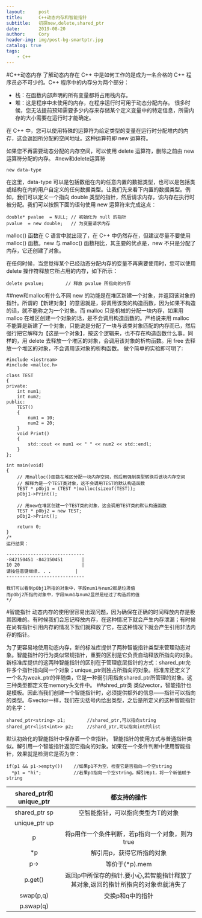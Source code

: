 ```yaml
---
layout:     post
title:      C++动态内存和智能指针
subtitle:   初探new,delete,shared_ptr
date:       2019-08-20
author:     Cory
header-img: img/post-bg-smartptr.jpg
catalog: true
tags:
    - C++
---
```

#C++动态内存
了解动态内存在 C++ 中是如何工作的是成为一名合格的 C++ 程序员必不可少的。C++ 程序中的内存分为两个部分：

- 栈：在函数内部声明的所有变量都将占用栈内存。
- 堆：这是程序中未使用的内存，在程序运行时可用于动态分配内存。
很多时候，您无法提前预知需要多少内存来存储某个定义变量中的特定信息，所需内存的大小需要在运行时才能确定。

在 C++ 中，您可以使用特殊的运算符为给定类型的变量在运行时分配堆内的内存，这会返回所分配的空间地址。这种运算符即 new 运算符。

如果您不再需要动态分配的内存空间，可以使用 delete 运算符，删除之前由 new 运算符分配的内存。
#new和delete运算符
```
new data-type
```
在这里，data-type 可以是包括数组在内的任意内置的数据类型，也可以是包括类或结构在内的用户自定义的任何数据类型。让我们先来看下内置的数据类型。例如，我们可以定义一个指向 double 类型的指针，然后请求内存，该内存在执行时被分配。我们可以按照下面的语句使用 new 运算符来完成这点：
```
double* pvalue  = NULL; // 初始化为 null 的指针
pvalue  = new double;   // 为变量请求内存
```
malloc() 函数在 C 语言中就出现了，在 C++ 中仍然存在，但建议尽量不要使用 malloc() 函数。new 与 malloc() 函数相比，其主要的优点是，new 不只是分配了内存，它还创建了对象。

在任何时候，当您觉得某个已经动态分配内存的变量不再需要使用时，您可以使用 delete 操作符释放它所占用的内存，如下所示：
```
delete pvalue;        // 释放 pvalue 所指向的内存
```
##new和malloc有什么不同
new 的功能是在堆区新建一个对象，并返回该对象的指针。所谓的【新建对象】的意思就是，将调用该类的构造函数，因为如果不构造的话，就不能称之为一个对象。而 malloc 只是机械的分配一块内存，如果用 mallco 在堆区创建一个对象的话，是不会调用构造函数的。严格说来用 malloc 不能算是新建了一个对象，只能说是分配了一块与该类对象匹配的内存而已，然后强行把它解释为【这是一个对象】，按这个逻辑来，也不存在构造函数什么事。同样的，用 delete 去释放一个堆区的对象，会调用该对象的析构函数。用 free 去释放一个堆区的对象，不会调用该对象的析构函数。
做个简单的实验即可明了:
```
#include <iostream>
#include <malloc.h>

class TEST
{
private:
    int num1;
    int num2;
public:
    TEST()
    {
        num1 = 10;
        num2 = 20;
    }
    void Print()
    {
        std::cout << num1 << " " << num2 << std::endl;
    }
};

int main(void)
{
    // 用malloc()函数在堆区分配一块内存空间，然后用强制类型转换将该块内存空间
    // 解释为是一个TEST类对象，这不会调用TEST的默认构造函数
    TEST * pObj1 = (TEST *)malloc(sizeof(TEST));
    pObj1->Print();

    // 用new在堆区创建一个TEST类的对象，这会调用TEST类的默认构造函数
    TEST * pObj2 = new TEST;
    pObj2->Print();

    return 0;
}
/*
运行结果：

-----------------------------
-842150451 -842150451       |
10 20                       |
请按任意键继续. . .         |
-----------------------------

我们可以看到pObj1所指的对象中，字段num1与num2都是垃圾值
而pObj2所指的对象中，字段num1与num2显然是经过了构造后的值
*/
```
#智能指针
动态内存的使用很容易出现问题，因为确保在正确的时间释放内存是极其困难的。有时候我们会忘记释放内存，在这种情况下就会产生内存泄漏；有时候在尚有指针引用内存的情况下我们就释放了它，在这种情况下就会产生引用非法内存的指针。

 为了更容易地使用动态内存，新的标准库提供了两种智能指针类型来管理动态对象。智能指针的行为类似常规指针，重要的区别是它负责自动释放所指向的对象。新标准库提供的这两种智能指针的区别在于管理底层指针的方式：shared_ptr允许多个指针指向同一个对象；unique_ptr则独占所指向的对象。标准库还定义了一个名为weak_ptr的伴随类，它是一种弱引用指向shared_ptr所管理的对象。这三种类型都定义在memory头文件中。
##shred_ptr类
类似vector，智能指针也是模板。因此当我们创建一个智能指针时，必须提供额外的信息——指针可以指向的类型。与vector一样，我们在尖括号内给出类型，之后是所定义的这种智能指针的名字：
```
shared_ptr<string> p1;        //shared_ptr,可以指向string
shared_ptr<list<int>> p2;     //shard_ptr,可以指向int的list
```
默认初始化的智能指针中保存着一个空指针。
智能指针的使用方式与普通指针类似。解引用一个智能指针返回它指向的对象。如果在一个条件判断中使用智能指针，效果就是检测它是否为空：
```
if(p1 && p1->empty())    //如果p1不为空，检查它是否指向一个空string
  *p1 = "hi";            //若果p1指向一个空string，解引用p1，将一个新值赋予string
```
|shared_ptr和unique_ptr|都支持的操作|
|:-:|:-:|
|shared_ptr<T> sp|空智能指针，可以指向类型为T的对象|
|unique_ptr<T> up||
|p|将p用作一个条件判断，若p指向一个对象，则为true|
|*p|解引用p，获得它所指的对象|
|p->|等价于(*p).mem|
|p.get()|返回p中所保存的指针.要小心,若智能指针释放了其对象,返回的指针所指向的对象也就消失了|
|swap(p,q)|交换p和q中的指针|
|p.swap(q)||

